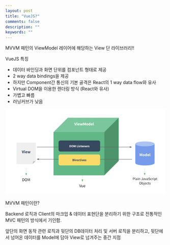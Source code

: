 ```yaml
---
layout: post
title: "VueJS?"
comments: false
description: ""
keywords: ""
---
```


MVVM 패턴의 ViewModel 레이어에 해당하는 View 단 라이브러리!!

VueJS 특징
- 데이터 바인딩과 화면 단위를 컴포넌트 형태로 제공
- 2 way data bindings을 제공
- 하지만 Component간 통신의 기본 골격은 React의 1 way data flow와 유사
- Virtual DOM을 이용한 렌더링 방식 (React와 유사)
- 가볍고 빠름
- 러닝커브가 낮음


![mvvm](/images/vue/vue-mvvm.png)

MVVM 패턴이란?

Backend 로직과 Client의 마크업 & 데이터 표현단을 분리하기 위한 구조로 전통적인 MVC 패턴의 방식에서 기인함.

앞단의 화면 동작 관련 로직과 뒷단의 DB데이터 처리 및 서버 로직을 분리하고, 뒷단에서 넘어온 데이터를 Model에 담아 View로 넘겨주는 중간 지점
